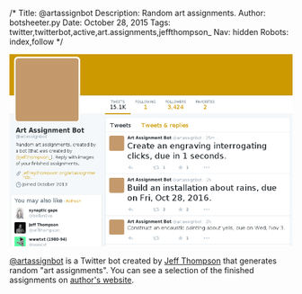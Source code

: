 /*
Title: @artassignbot
Description: Random art assignments.
Author: botsheeter.py
Date: October 28, 2015
Tags: twitter,twitterbot,active,art.assignments,jeffthompson_
Nav: hidden
Robots: index,follow
*/

[![](/content/bots/twitterbots/images/artassignbot.png)](https://twitter.com/artassignbot)

[@artassignbot](https://twitter.com/artassignbot) is a Twitter bot created by [Jeff Thompson](https://twitter.com/jeffthompson_) that generates random "art assignments". You can see a selection of the finished assignments on [author's website](http://www.jeffreythompson.org/artassignmentbot/).

